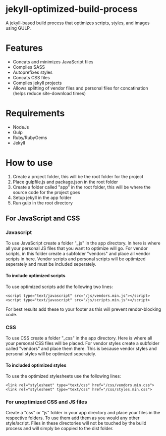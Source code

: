 # jekyll-optimized-build-process
A jekyll-based build process that optimizes scripts, styles, and images using GULP.

# Features
- Concats and minimizes JavaScript files
- Compiles SASS
- Autoprefixes styles
- Concats CSS files
- Compiles jekyll projects
- Allows splitting of vendor files and personal files for concatination (helps reduce site-download times)

# Requirements
- NodeJs
- Gulp
- Ruby/RubyGems
- Jekyll

# How to use
1. Create a project folder, this will be the root folder for the project
2. Place gulpfile.js and package.json in the root folder
3. Create a folder called "app" in the root folder, this will be where the source code for the project goes
4. Setup jekyll in the app folder
5. Run gulp in the root directory

## For JavaScript and CSS
### Javascript
To use JavaScript create a folder "_js" in the app directory.  In here is where all your personal JS files that you want to optimize will go.  For vendor scripts, in this folder create a subfolder "vendors" and place all vendor scripts in here.  Vendor scripts and personal scripts will be optimized seperately and must be included seperately.
#### To include optimized scripts
To use optimized scripts add the following two lines:
```
<script type="text/javascript" src="/js/vendors.min.js"></script>
<script type="text/javascript" src="/js/scripts.min.js"></script>
```

For best results add these to your footer as this will prevent rendor-blocking code.

### CSS
To use CSS create a folder "_css" in the app directory.  Here is where all your personal CSS files will be placed.  For vendor styles create a subfolder called "vendors" and place them there.  This is because vendor styles and personal styles will be optimized seperately.
#### To included optimized styles
To use the optimized stylesheets use the following lines:
```
<link rel="stylesheet" type="text/css" href="/css/vendors.min.css">
<link rel="stylesheet" type="text/css" href="/css/styles.min.css">
```

### For unoptimized CSS and JS files
Create a "css" or "js" folder in your app directory and place your files in the respective folders.  To use them add them as you would any other style/script.  Files in these directories will not be touched by the build process and will simply be coppied to the dist folder.
